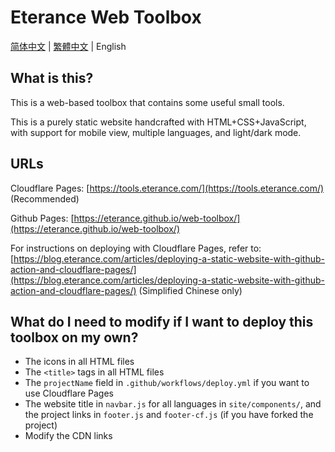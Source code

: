 # Eterance Web Toolbox

[简体中文](https://github.com/Eterance/web-toolbox/blob/main/readme.md) | [繁體中文](https://github.com/Eterance/web-toolbox/blob/main/readme.zh-tw.md) | English

## What is this?

This is a web-based toolbox that contains some useful small tools.

This is a purely static website handcrafted with HTML+CSS+JavaScript, with support for mobile view, multiple languages, and light/dark mode.

## URLs

Cloudflare Pages: [https://tools.eterance.com/](https://tools.eterance.com/) (Recommended)

Github Pages: [https://eterance.github.io/web-toolbox/](https://eterance.github.io/web-toolbox/)

For instructions on deploying with Cloudflare Pages, refer to: [https://blog.eterance.com/articles/deploying-a-static-website-with-github-action-and-cloudflare-pages/](https://blog.eterance.com/articles/deploying-a-static-website-with-github-action-and-cloudflare-pages/) (Simplified Chinese only)

## What do I need to modify if I want to deploy this toolbox on my own?

- The icons in all HTML files
- The `<title>` tags in all HTML files
- The `projectName` field in `.github/workflows/deploy.yml` if you want to use Cloudflare Pages
- The website title in `navbar.js` for all languages in `site/components/`, and the project links in `footer.js` and `footer-cf.js` (if you have forked the project)
- Modify the CDN links